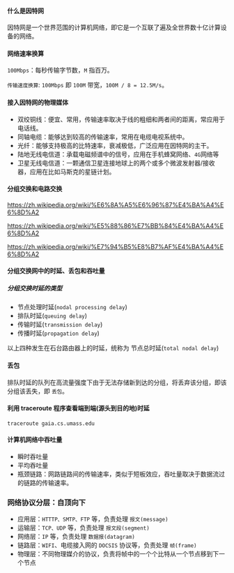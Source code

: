 #### 什么是因特网

因特网是一个世界范围的计算机网络，即它是一个互联了遍及全世界数十亿计算设备的网络。

#### 网络速率换算

`100Mbps`：每秒传输字节数，`M` 指百万。

`传输速度换算`: `100Mbps` 即 `100M` 带宽，`100M / 8 = 12.5M/s`。


#### 接入因特网的物理媒体

- 双绞铜线：便宜、常用，传输速率取决于线的粗细和两者间的距离，常应用于电话线。
- 同轴电缆：能够达到较高的传输速率，常用在电缆电视系统中。
- 光纤：能够支持极高的比特速率，衰减极低，广泛应用在因特网的主干。
- 陆地无线电信道：承载电磁频谱中的信号，应用在手机蜂窝网络、`4G`网络等
- 卫星无线电信道：一颗通信卫星连接地球上的两个或多个微波发射器/接收器，应用在比如马斯克的星链计划。

#### 分组交换和电路交换
https://zh.wikipedia.org/wiki/%E6%8A%A5%E6%96%87%E4%BA%A4%E6%8D%A2

https://zh.wikipedia.org/wiki/%E5%88%86%E7%BB%84%E4%BA%A4%E6%8D%A2

https://zh.wikipedia.org/wiki/%E7%94%B5%E8%B7%AF%E4%BA%A4%E6%8D%A2

#### 分组交换网中的时延、丢包和吞吐量

##### 分组交换时延的类型
- 节点处理时延(`nodal processing delay`)
- 排队时延(`queuing delay`)
- 传输时延(`transmission delay`)
- 传播时延(`propagation delay`)

以上四种发生在石台路由器上的时延，统称为 节点总时延(`total nodal delay`)

#### 丢包
排队时延的队列在高流量强度下由于无法存储新到达的分组，将丢弃该分组，即该分组该丢失，即 `丢包`。

#### 利用 traceroute 程序查看端到端(源头到目的地)时延 
```
traceroute gaia.cs.umass.edu
```

#### 计算机网络中吞吐量
- 瞬时吞吐量
- 平均吞吐量
- 瓶颈链路：网路链路间的传输速率，类似于短板效应，吞吐量取决于数据流过的链路的传输速率。

### 网络协议分层：自顶向下
- 应用层：`HTTTP、SMTP、FTP` 等，负责处理 `报文(message)`
- 运输层：`TCP、UDP` 等，负责处理 `报文段(segment)`
- 网络层：`IP` 等，负责处理 `数据报(datagram)`
- 链路层：`WIFI`、电缆接入网的 `DOCSIS` 协议等，负责处理 `帧(frame)`
- 物理层：不同物理媒介的协议，负责将帧中的一个个比特从一个节点移到下一个节点
